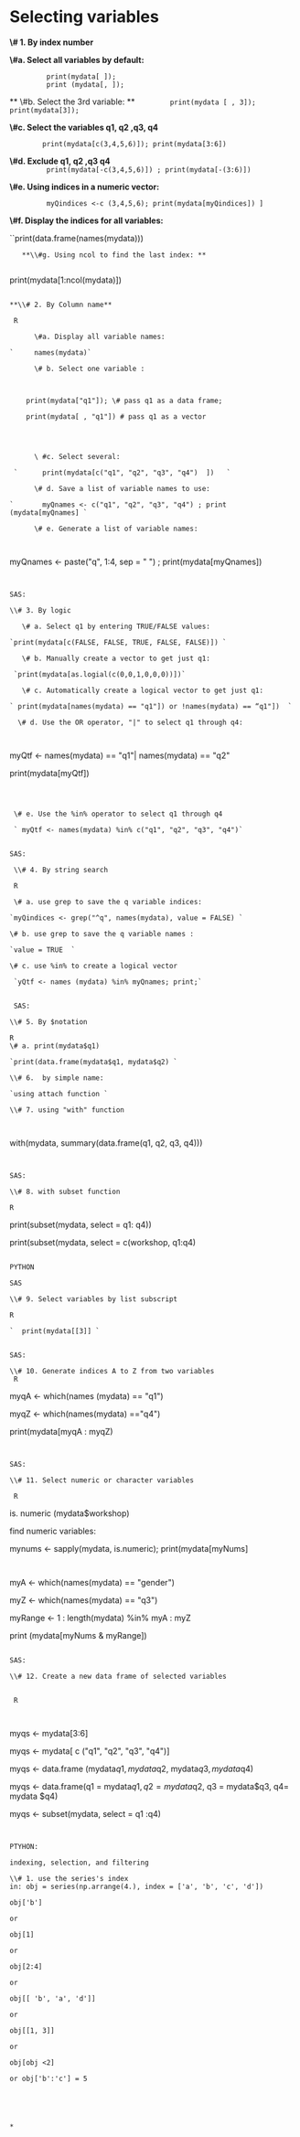 # Selecting variables

**\\# 1. By index number**

   **\\#a. Select all variables by default:**

```
         print(mydata[ ]); 
         print (mydata[, ]);
```
 
 ** \\#b. Select the 3rd variable:  ** 
                                                                                                                                                                                                                                                                                                                              `        print(mydata [ , 3]); print(mydata[3]);`

   **\\#c. Select the variables q1, q2 ,q3, q4**  
   
`        print(mydata[c(3,4,5,6)]); print(mydata[3:6])`

   **\\#d. Exclude q1, q2 ,q3 q4**  
                                                                                                                                                                                                                                                                                                                                                                                                                                                                                                                                                                                                                                               `         print(mydata[-c(3,4,5,6)]) ; print(mydata[-(3:6)])`

   **\\#e. Using indices in a numeric vector:**

`         myQindices <-c (3,4,5,6); print(mydata[myQindices]) ]`

   **\\#f. Display the indices for all variables:**

``print(data.frame(names(mydata)))
```
   **\\#g. Using ncol to find the last index: ** 
  
```
print(mydata[1:ncol(mydata)]) 
```

**\\# 2. By Column name**   

 R 

      \#a. Display all variable names:                                                   

`     names(mydata)`                                                                     

      \# b. Select one variable :                                                               

  

```
        print(mydata["q1"]); \# pass q1 as a data frame;                   

        print(mydata[ , "q1"]) # pass q1 as a vector 
```

                         

      \ #c. Select several:                                                                        

 `      print(mydata[c("q1", "q2", "q3", "q4")  ])   `                              

      \# d. Save a list of variable names to use:                             

`       myQnames <- c("q1", "q2", "q3", "q4") ; print (mydata[myQnames] `                                                                                          

      \# e. Generate a list of variable names:                                      



```
  myQnames <- paste("q", 1:4, sep = " ") ; print(mydata\[myQnames])
```

  
SAS:

\\# 3. By logic   

   \# a. Select q1 by entering TRUE/FALSE values:                            

`print(mydata[c(FALSE, FALSE, TRUE, FALSE, FALSE)]) `         

   \# b. Manually create a vector to get just q1:                               

 `print(mydata[as.logial(c(0,0,1,0,0,0))])`                               

   \# c. Automatically create a logical vector to get just q1:    

` print(mydata[names(mydata) == "q1"]) or !names(mydata) == “q1"])  `            

  \# d. Use the OR operator, "|" to select q1 through q4:                

 

```
 myQtf <- names(mydata) == "q1"| names(mydata) == "q2"    

   print(mydata[myQtf]) 
```

                               

 \# e. Use the %in% operator to select q1 through q4             

 ` myQtf <- names(mydata) %in% c("q1", "q2", "q3", "q4")` 
  

SAS:

 \\# 4. By string search   
 
 R  
 
 \# a. use grep to save the q variable indices:                  

`myQindices <- grep("^q", names(mydata), value = FALSE) `      

\# b. use grep to save the q variable names :
 
`value = TRUE  `     

\# c. use %in% to create a logical vector                 

 `yQtf <- names (mydata) %in% myQnames; print;`


 SAS:  
 
\\# 5. By $notation   

R 
\# a. print(mydata$q1)                                                                    

`print(data.frame(mydata$q1, mydata$q2) `      

\\# 6.  by simple name: 

`using attach function `            

\\# 7. using "with" function                             



```
with(mydata, summary(data.frame(q1, q2, q3, q4)))
```

 
SAS:
  
\\# 8. with subset function  
 
R 

```
print(subset(mydata, select = q1: q4))                            

print(subset(mydata, select = c(workshop, q1:q4)
```

PYTHON
  
SAS   

\\# 9. Select variables by list subscript  
 
R

`  print(mydata[[3]] ` 
   
 
SAS:
   
\\# 10. Generate indices A to Z from two variables   
 R  
```
myqA <- which(names (mydata) == "q1")                         

myqZ <- which(names(mydata) =="q4")                                 

print(mydata[myqA : myqZ) 
```


SAS:
 
\\# 11. Select numeric or character variables 
  
 R 

```
 is. numeric (mydata$workshop)                                            

 find numeric variables:                                                 

 mynums <- sapply(mydata, is.numeric); 
 print(mydata[myNums]  
```
                                                                             
```
myA <- which(names(mydata) == "gender")         

   myZ <- which(names(mydata) == "q3")                           

   myRange <- 1 :
   length(mydata) %in% myA : myZ         

  print (mydata[myNums & myRange]) 
```

SAS:
  
\\# 12. Create a new data frame of selected variables 

  
 R 



```
myqs <- mydata[3:6]                                                            

myqs <- mydata[ c ("q1", "q2", "q3", "q4")]                                  

 myqs <- data.frame (mydata$q1, mydata$q2, mydata$q3, mydata$q4)            

  myqs <- data.frame(q1 = mydata$q1, q2 = mydata$q2, q3 = mydata$q3, q4= mydata $q4)                           

  myqs <- subset\(mydata, select = q1 :q4)   
```


PTYHON:

indexing, selection, and filtering 

\\# 1. use the series's index
in: obj = series(np.arrange(4.), index = ['a', 'b', 'c', 'd'])

obj['b']

or 

obj[1]

or 

obj[2:4]

or 

obj[[ 'b', 'a', 'd']]

or 

obj[[1, 3]]

or 

obj[obj <2]

or obj['b':'c'] = 5





* 


